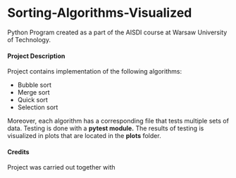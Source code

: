 # Sorting-Algorithms-Visualized
Python Program created as a part of the AISDI course at Warsaw University of Technology.

#### Project Description
Project contains implementation of the following algorithms:
* Bubble sort
* Merge sort
* Quick sort
* Selection sort

Moreover, each algorithm has a corresponding file that tests multiple sets of data. Testing is done with a __pytest module.__
The results of testing is visualized in plots that are located in the __plots__ folder.

#### Credits
Project was carried out together with
